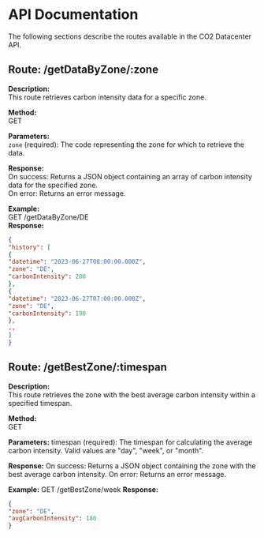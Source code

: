 # API Documentation

The following sections describe the routes available in the CO2 Datacenter API.

## Route: /getDataByZone/:zone

**Description:**  
This route retrieves carbon intensity data for a specific zone.

**Method:**  
GET

**Parameters:**  
`zone` (required): The code representing the zone for which to retrieve the data.

**Response:**  
On success: Returns a JSON object containing an array of carbon intensity data for the specified zone.  
On error: Returns an error message.

**Example:**  
GET /getDataByZone/DE  
**Response:**

```json
{
"history": [
{
"datetime": "2023-06-27T08:00:00.000Z",
"zone": "DE",
"carbonIntensity": 200
},
{
"datetime": "2023-06-27T07:00:00.000Z",
"zone": "DE",
"carbonIntensity": 190
},
..
]
}
```

## Route: /getBestZone/:timespan

**Description:**  
This route retrieves the zone with the best average carbon intensity within a specified timespan.

**Method:**  
GET

**Parameters:**
timespan (required): The timespan for calculating the average carbon intensity. Valid values are "day", "week", or "month".

**Response:**
On success: Returns a JSON object containing the zone with the best average carbon intensity.
On error: Returns an error message.

**Example:**
GET /getBestZone/week
**Response:**

```json
{
"zone": "DE",
"avgCarbonIntensity": 180
}
```
